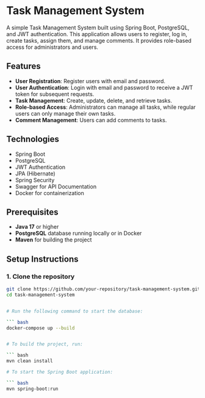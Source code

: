# Task Management System

A simple Task Management System built using Spring Boot, PostgreSQL, and JWT authentication. This application allows users to register, log in, create tasks, assign them, and manage comments. It provides role-based access for administrators and users.

## Features
- **User Registration**: Register users with email and password.
- **User Authentication**: Login with email and password to receive a JWT token for subsequent requests.
- **Task Management**: Create, update, delete, and retrieve tasks.
- **Role-based Access**: Administrators can manage all tasks, while regular users can only manage their own tasks.
- **Comment Management**: Users can add comments to tasks.

## Technologies
- Spring Boot
- PostgreSQL
- JWT Authentication
- JPA (Hibernate)
- Spring Security
- Swagger for API Documentation
- Docker for containerization

## Prerequisites

- **Java 17** or higher
- **PostgreSQL** database running locally or in Docker
- **Maven** for building the project

## Setup Instructions


### 1. Clone the repository
```bash
git clone https://github.com/your-repository/task-management-system.git
cd task-management-system


# Run the following command to start the database:

``` bash
docker-compose up --build


# To build the project, run:

``` bash
mvn clean install

# To start the Spring Boot application:

``` bash
mvn spring-boot:run